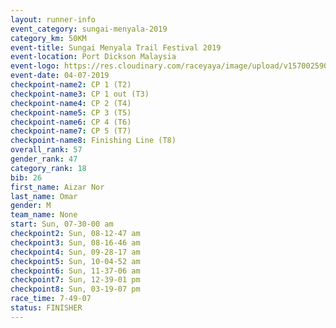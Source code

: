 ```yaml
---
layout: runner-info 
event_category: sungai-menyala-2019 
category_km: 50KM 
event-title: Sungai Menyala Trail Festival 2019 
event-location: Port Dickson Malaysia 
event-logo: https://res.cloudinary.com/raceyaya/image/upload/v1570025907/logo/smft_rwzxh1.jpg 
event-date: 04-07-2019 
checkpoint-name2: CP 1 (T2) 
checkpoint-name3: CP 1 out (T3) 
checkpoint-name4: CP 2 (T4) 
checkpoint-name5: CP 3 (T5) 
checkpoint-name6: CP 4 (T6) 
checkpoint-name7: CP 5 (T7) 
checkpoint-name8: Finishing Line (T8) 
overall_rank: 57
gender_rank: 47
category_rank: 18
bib: 26
first_name: Aizar Nor
last_name: Omar
gender: M
team_name: None
start: Sun, 07-30-00 am
checkpoint2: Sun, 08-12-47 am
checkpoint3: Sun, 08-16-46 am
checkpoint4: Sun, 09-28-17 am
checkpoint5: Sun, 10-04-52 am
checkpoint6: Sun, 11-37-06 am
checkpoint7: Sun, 12-39-01 pm
checkpoint8: Sun, 03-19-07 pm
race_time: 7-49-07
status: FINISHER
---
```


